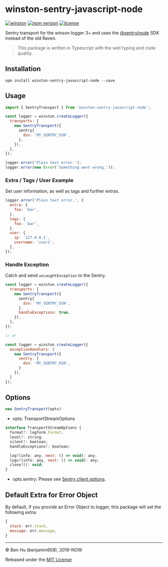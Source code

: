 <!--
  Title: Winston Sentry
  Description: Sentry transport for the winston logger that using the official Sentry SDK for Javascript instead of the old Raven.
  Author: benjamin658
  -->

# winston-sentry-javascript-node

[![winston](https://img.shields.io/badge/winston-3.x+-brightgreen.svg)](https://github.com/winstonjs/winston#handling-uncaught-exceptions-with-winston)
[![npm version](https://badge.fury.io/js/winston-sentry-javascript-node.svg)](https://badge.fury.io/js/winston-sentry-javascript-node)
[![license](https://img.shields.io/github/license/benjamin658/winston-sentry-javascript-node)](https://github.com/benjamin658/winston-sentry-javascript-node/blob/master/License)

Sentry transport for the winson logger 3+ and uses the [@sentry/node](https://github.com/getsentry/sentry-javascript/tree/master/packages/node) SDK instead of the old Raven.

> This package is written in Typescript with the well typing and code quality.

## Installation

`npm install winston-sentry-javascript-node --save`

## Usage

```javascript
import { SentryTransport } from 'winston-sentry-javascript-node';

const logger = winston.createLogger({
  transports: [
    new SentryTransport({
      sentry{
        dsn: 'MY_SENTRY_DSN',
      },
    }),
  ],
});

logger.error('Plain text error.');
logger.error(new Error('Something went wrong.'));
```

### Extra / Tags / User Example

Set user information, as well as tags and further extras.

```javascript
logger.error('Plain text error.', {
  extra: {
    foo: 'bar',
  },
  tags: {
    foo: 'bar',
  },
  user: {
    ip: '127.0.0.1',
    username: 'user1',
  },
});
```

### Handle Exception

Catch and send `uncaughtException` to the Sentry.  

```javascript
const logger = winston.createLogger({
  transports: [
    new SentryTransport({
      sentry{
        dsn: 'MY_SENTRY_DSN',
      },
      handleExceptions: true,
    }),
  ],
});

// or

const logger = winston.createLogger({
  exceptionHandlers: [
    new SentryTransport({
      sentry: {
        dsn: 'MY_SENTRY_DSN',
      }
    }),
  ]
});
```

## Options

```javascript
new SentryTransport(opts)
```

* opts: TransportStreamOptions

```javascript
interface TransportStreamOptions {
  format?: logform.Format;
  level?: string;
  silent?: boolean;
  handleExceptions?: boolean;

  log?(info: any, next: () => void): any;
  logv?(info: any, next: () => void): any;
  close?(): void;
}
```

* opts.sentry: Please see [Sentry client options](https://docs.sentry.io/error-reporting/configuration/?platform=javascript).

## Default Extra for Error Object

By default, if you provide an Error Object to logger, this package will set the following extra:

```javascript
{
  stack: err.stack,
  message: err.message,
}
```

---

© Ben Hu (benjamin658), 2019-NOW

Released under the [MIT License](https://github.com/benjamin658/winston-sentry-javascript-node/blob/master/LICENSE)
